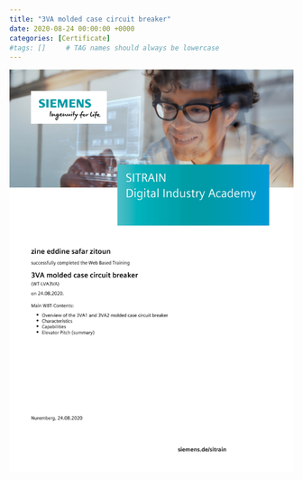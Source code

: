 ```yaml
---
title: "3VA molded case circuit breaker"
date: 2020-08-24 00:00:00 +0000
categories: [Certificate]
#tags: []     # TAG names should always be lowercase
---
```



![3VA molded case circuit breaker](../Certs/In_DB_lc.robots.LCPDFCertificateGenerationProductRobot_QA585O4-1.png "3VA molded case circuit breaker")